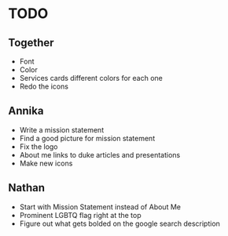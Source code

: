 # TODO

## Together

- Font
- Color
- Services cards different colors for each one
- Redo the icons

## Annika

- Write a mission statement
- Find a good picture for mission statement
- Fix the logo
- About me links to duke articles and presentations
- Make new icons

## Nathan

- Start with Mission Statement instead of About Me
- Prominent LGBTQ flag right at the top
- Figure out what gets bolded on the google search description



